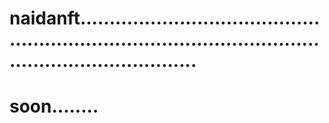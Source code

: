 # naidanft..............................................................................................................................
# soon........
